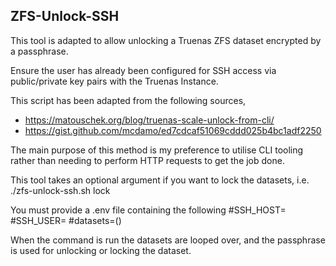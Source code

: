 ## ZFS-Unlock-SSH

This tool is adapted to allow unlocking a Truenas ZFS dataset encrypted by a passphrase.

Ensure the user has already been configured for SSH access via public/private key pairs with the Truenas Instance.

This script has been adapted from the following sources,
* https://matouschek.org/blog/truenas-scale-unlock-from-cli/
* https://gist.github.com/mcdamo/ed7cdcaf51069cddd025b4bc1adf2250

The main purpose of this method is my preference to utilise CLI tooling rather than needing to perform HTTP requests to get the job done.

This tool takes an optional argument if you want to lock the datasets, i.e. ./zfs-unlock-ssh.sh lock

You must provide a .env file containing the following
#SSH_HOST=
#SSH_USER=
#datasets=()

When the command is run the datasets are looped over, and the passphrase is used for unlocking or locking the dataset.


